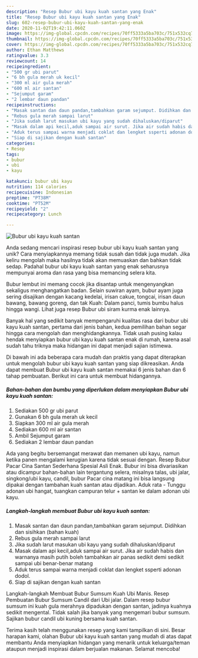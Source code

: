 ```yaml
---
description: "Resep Bubur ubi kayu kuah santan yang Enak"
title: "Resep Bubur ubi kayu kuah santan yang Enak"
slug: 602-resep-bubur-ubi-kayu-kuah-santan-yang-enak
date: 2020-11-02T19:42:11.060Z
image: https://img-global.cpcdn.com/recipes/70ff5333a5ba703c/751x532cq70/bubur-ubi-kayu-kuah-santan-foto-resep-utama.jpg
thumbnail: https://img-global.cpcdn.com/recipes/70ff5333a5ba703c/751x532cq70/bubur-ubi-kayu-kuah-santan-foto-resep-utama.jpg
cover: https://img-global.cpcdn.com/recipes/70ff5333a5ba703c/751x532cq70/bubur-ubi-kayu-kuah-santan-foto-resep-utama.jpg
author: Ethan Matthews
ratingvalue: 3.3
reviewcount: 14
recipeingredient:
- "500 gr ubi parut"
- "6 bh gula merah uk kecil"
- "300 ml air gula merah"
- "600 ml air santan"
- "Sejumput garam"
- "2 lembar daun pandan"
recipeinstructions:
- "Masak santan dan daun pandan,tambahkan garam sejumput. Didihkan dan sisihkan (bahan kuah)"
- "Rebus gula merah sampai larut"
- "Jika sudah larut masukan ubi kayu yang sudah dihaluskan/diparut"
- "Masak dalam api kecil,aduk sampai air surut. Jika air sudah habis dan warnanya masih putih boleh tambahkan air panas sedikit demi sedikit sampai ubi benar-benar matang"
- "Aduk terus sampai warna menjadi coklat dan lengket ssperti adonan dodol."
- "Siap di sajikan dengan kuah santan"
categories:
- Resep
tags:
- bubur
- ubi
- kayu

katakunci: bubur ubi kayu 
nutrition: 114 calories
recipecuisine: Indonesian
preptime: "PT38M"
cooktime: "PT52M"
recipeyield: "2"
recipecategory: Lunch

---
```



![Bubur ubi kayu kuah santan](https://img-global.cpcdn.com/recipes/70ff5333a5ba703c/751x532cq70/bubur-ubi-kayu-kuah-santan-foto-resep-utama.jpg)

Anda sedang mencari inspirasi resep bubur ubi kayu kuah santan yang unik? Cara menyiapkannya memang tidak susah dan tidak juga mudah. Jika keliru mengolah maka hasilnya tidak akan memuaskan dan bahkan tidak sedap. Padahal bubur ubi kayu kuah santan yang enak seharusnya mempunyai aroma dan rasa yang bisa memancing selera kita.

Bubur lembut ini memang cocok jika disantap untuk mengenyangkan sekaligus menghangatkan badan. Selain suwiran ayam, bubur ayam juga sering disajikan dengan kacang kedelai, irisan cakue, tongcai, irisan daun bawang, bawang goreng, dan tak Kuah: Dalam panci, tumis bumbu halus hingga wangi. Lihat juga resep Bubur ubi siram kurma enak lainnya.

Banyak hal yang sedikit banyak mempengaruhi kualitas rasa dari bubur ubi kayu kuah santan, pertama dari jenis bahan, kedua pemilihan bahan segar hingga cara mengolah dan menghidangkannya. Tidak usah pusing kalau hendak menyiapkan bubur ubi kayu kuah santan enak di rumah, karena asal sudah tahu triknya maka hidangan ini dapat menjadi sajian istimewa.


Di bawah ini ada beberapa cara mudah dan praktis yang dapat diterapkan untuk mengolah bubur ubi kayu kuah santan yang siap dikreasikan. Anda dapat membuat Bubur ubi kayu kuah santan memakai 6 jenis bahan dan 6 tahap pembuatan. Berikut ini cara untuk membuat hidangannya.

<!--inarticleads1-->

##### Bahan-bahan dan bumbu yang diperlukan dalam menyiapkan Bubur ubi kayu kuah santan:

1. Sediakan 500 gr ubi parut
1. Gunakan 6 bh gula merah uk kecil
1. Siapkan 300 ml air gula merah
1. Sediakan 600 ml air santan
1. Ambil Sejumput garam
1. Sediakan 2 lembar daun pandan


Ada yang begitu bersemangat merawat dan memanen ubi kayu, namun ketika panen mengalami kerugian karena tidak sesuai dengan. Resep Bubur Pacar Cina Santan Sederhana Spesial Asli Enak. Bubur ini bisa divariasikan atau dicampur bahan-bahan lain tergantung selera, misalnya talas, ubi jalar, singkong/ubi kayu, candil, bubur Pacar cina matang ini bisa langsung dipakai dengan tambahan kuah santan atau dijadikan. Aduk rata - Tunggu adonan ubi hangat, tuangkan campuran telur + santan ke dalam adonan ubi kayu. 

<!--inarticleads2-->

##### Langkah-langkah membuat Bubur ubi kayu kuah santan:

1. Masak santan dan daun pandan,tambahkan garam sejumput. Didihkan dan sisihkan (bahan kuah)
1. Rebus gula merah sampai larut
1. Jika sudah larut masukan ubi kayu yang sudah dihaluskan/diparut
1. Masak dalam api kecil,aduk sampai air surut. Jika air sudah habis dan warnanya masih putih boleh tambahkan air panas sedikit demi sedikit sampai ubi benar-benar matang
1. Aduk terus sampai warna menjadi coklat dan lengket ssperti adonan dodol.
1. Siap di sajikan dengan kuah santan


Langkah-langkah Membuat Bubur Sumsum Kuah Ubi Manis. Resep Pembuatan Bubur Sumsum Candil dari Ubi jalar. Dalam resep bubur sumsum ini kuah gula merahnya dipadukan dengan santan, jadinya kuahnya sedikit mengental. Tidak salah jika banyak yang mengemari bubur sumsum. Sajikan bubur candil ubi kuning bersama kuah santan. 

Terima kasih telah menggunakan resep yang kami tampilkan di sini. Besar harapan kami, olahan Bubur ubi kayu kuah santan yang mudah di atas dapat membantu Anda menyiapkan hidangan yang menarik untuk keluarga/teman ataupun menjadi inspirasi dalam berjualan makanan. Selamat mencoba!
